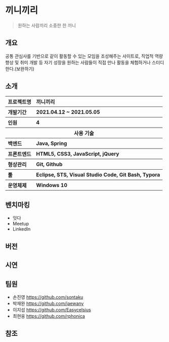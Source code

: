# 끼니끼리

> 원하는 사람끼리 소중한 한 끼니



## 개요

공통 관심사를 기반으로 같이 활동할 수 있는 모임을 조성해주는 사이트로, 직업적 역량 향상 및 취미 개발 등 자기 성장을 원하는 사람들이 직접 만나 활동을 체험하거나 스터디한다.(보완하기)



## 소개

<table class="tg">
    <tr align="left">
      <th>프로젝트명</th>
      <th>끼니끼리</th>
    </tr>
    <tr align="left">
      <th>개발기간</th>
      <th>2021.04.12 ~ 2021.05.05</th>
    </tr>
    <tr align="left">
      <th>인원</th>
      <th>4</th>
    </tr>
    <tr>
      <th colspan="2">사용 기술</th>
    </tr>
    <tr align="left">
      <th>백엔드</th>
      <th>Java, Spring</th>
    </tr>
    <tr align="left">
      <th>프론트엔드</th>
      <th>HTML5, CSS3, JavaScript, jQuery</th>
    </tr>
    <tr align="left">
      <th>형상관리</th>
      <th>Git, Github</th>
    </tr>
    <tr align="left">
      <th>툴</th>
      <th>Eclipse, STS, Visual Studio Code, Git Bash, Typora</th>
    </tr>
    <tr align="left">
      <th>운영체제</th>
      <th>Windows 10</th>
    </tr>
  </table>



## **벤치마킹**

- 잇다
- Meetup
- LinkedIn


## 버전


## 시연





## 팀원
- 손진영 https://github.com/sontaku
- 박재완 https://github.com/jaewany
- 이지섭 https://github.com/Easycelsius
- 최현웅 https://github.com/rphonica

## 참조

